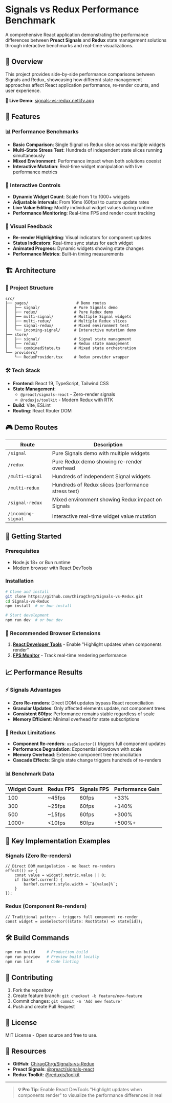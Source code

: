 # Signals vs Redux Performance Benchmark

A comprehensive React application demonstrating the performance differences between **Preact Signals** and **Redux** state management solutions through interactive benchmarks and real-time visualizations.

## 🎯 Overview

This project provides side-by-side performance comparisons between Signals and Redux, showcasing how different state management approaches affect React application performance, re-render counts, and user experience.

**🔗 Live Demo**: [signals-vs-redux.netlify.app](https://signals-vs-redux.netlify.app)

## 🚀 Features

### 📊 Performance Benchmarks
- **Basic Comparison**: Single Signal vs Redux slice across multiple widgets
- **Multi-State Stress Test**: Hundreds of independent state slices running simultaneously  
- **Mixed Environment**: Performance impact when both solutions coexist
- **Interactive Mutation**: Real-time widget manipulation with live performance metrics

### 🔧 Interactive Controls
- **Dynamic Widget Count**: Scale from 1 to 1000+ widgets
- **Adjustable Intervals**: From 16ms (60fps) to custom update rates
- **Live Value Editing**: Modify individual widget values during runtime
- **Performance Monitoring**: Real-time FPS and render count tracking

### 🎨 Visual Feedback
- **Re-render Highlighting**: Visual indicators for component updates
- **Status Indicators**: Real-time sync status for each widget
- **Animated Progress**: Dynamic widgets showing state changes
- **Performance Metrics**: Built-in timing measurements

## 🏗️ Architecture

### 📁 Project Structure
```
src/
├── pages/                     # Demo routes
│   ├── signal/               # Pure Signals demo
│   ├── redux/                # Pure Redux demo  
│   ├── multi-signal/         # Multiple Signal widgets
│   ├── multi-redux/          # Multiple Redux slices
│   ├── signal-redux/         # Mixed environment test
│   └── incoming-signal/      # Interactive mutation demo
├── store/
│   ├── signal/               # Signal state management
│   ├── redux/                # Redux state management  
│   └── combinedState.ts      # Mixed state orchestration
└── providers/
    └── ReduxProvider.tsx     # Redux provider wrapper
```

### 🛠️ Tech Stack
- **Frontend**: React 19, TypeScript, Tailwind CSS
- **State Management**: 
  - `@preact/signals-react` - Zero-render signals
  - `@reduxjs/toolkit` - Modern Redux with RTK
- **Build**: Vite, ESLint
- **Routing**: React Router DOM

## 🎮 Demo Routes

| Route | Description |
|-------|-------------|
| `/signal` | Pure Signals demo with multiple widgets |
| `/redux` | Pure Redux demo showing re-render overhead |
| `/multi-signal` | Hundreds of independent Signal widgets |
| `/multi-redux` | Hundreds of Redux slices (performance stress test) |
| `/signal-redux` | Mixed environment showing Redux impact on Signals |
| `/incoming-signal` | Interactive real-time widget value mutation |

## 🚦 Getting Started

### Prerequisites
- Node.js 18+ or Bun runtime
- Modern browser with React DevTools

### Installation
```bash
# Clone and install
git clone https://github.com/ChiragChrg/Signals-vs-Redux.git
cd Signals-vs-Redux
npm install  # or bun install

# Start development
npm run dev  # or bun dev
```

### 🔧 Recommended Browser Extensions
1. **[React Developer Tools](https://chromewebstore.google.com/detail/react-developer-tools/fmkadmapgofadopljbjfkapdkoienihi)** - Enable "Highlight updates when components render"
2. **[FPS Monitor](https://chromewebstore.google.com/detail/fps-extension/gdkkmimldhefhmmmlalioafomdlahcog)** - Track real-time rendering performance

## 📈 Performance Results

### ⚡ Signals Advantages
- **Zero Re-renders**: Direct DOM updates bypass React reconciliation
- **Granular Updates**: Only affected elements update, not component trees
- **Consistent 60fps**: Performance remains stable regardless of scale
- **Memory Efficient**: Minimal overhead for state subscriptions

### 🐌 Redux Limitations  
- **Component Re-renders**: `useSelector()` triggers full component updates
- **Performance Degradation**: Exponential slowdown with scale
- **Memory Overhead**: Extensive component tree reconciliation
- **Cascade Effects**: Single state change triggers hundreds of re-renders

### 📊 Benchmark Data
| Widget Count | Redux FPS | Signals FPS | Performance Gain |
|--------------|-----------|-------------|------------------|
| 100          | ~45fps    | 60fps       | +33%            |
| 300          | ~25fps    | 60fps       | +140%           |
| 500          | ~15fps    | 60fps       | +300%           |
| 1000+        | <10fps    | 60fps       | +500%+          |

## 🎯 Key Implementation Examples

### Signals (Zero Re-renders)
```tsx
// Direct DOM manipulation - no React re-renders
effect(() => {
    const value = widget?.metric.value || 0;
    if (barRef.current) {
        barRef.current.style.width = `${value}%`;
    }
});
```

### Redux (Component Re-renders)
```tsx
// Traditional pattern - triggers full component re-render
const widget = useSelector((state: RootState) => state[id]);
```

## 🛠️ Build Commands
```bash
npm run build     # Production build
npm run preview   # Preview build locally
npm run lint      # Code linting
```

## 🤝 Contributing
1. Fork the repository
2. Create feature branch: `git checkout -b feature/new-feature`
3. Commit changes: `git commit -m 'Add new feature'`
4. Push and create Pull Request

## 📄 License
MIT License - Open source and free to use.

## 🔗 Resources
- **GitHub**: [ChiragChrg/Signals-vs-Redux](https://github.com/ChiragChrg/Signals-vs-Redux)
- **Preact Signals**: [@preact/signals-react](https://www.npmjs.com/package/@preact/signals-react)
- **Redux Toolkit**: [@reduxjs/toolkit](https://www.npmjs.com/package/@reduxjs/toolkit)

---

> **💡 Pro Tip**: Enable React DevTools "Highlight updates when components render" to visualize the performance differences in real